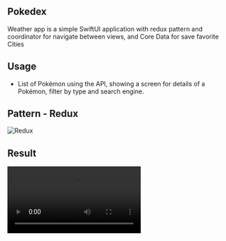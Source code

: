 ## Pokedex

Weather app is a simple SwiftUI application with redux pattern and coordinator for navigate between views, and Core Data for save favorite Cities

## Usage

* List of Pokémon using the API, showing a screen for details of a Pokémon, filter by type and search engine.

## Pattern - Redux
![Redux](https://user-images.githubusercontent.com/19766554/215907297-d1a7509d-987b-4fb3-bf50-2631cd144a2b.gif)

## Result
![Weather App](https://user-images.githubusercontent.com/19766554/215905428-272319bb-ff1a-4687-8109-30093413af00.mp4)
